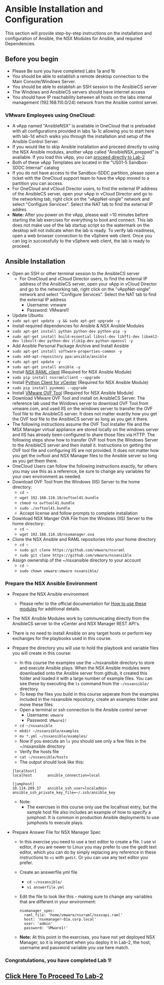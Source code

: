 # Ansible Installation and Configuration
This section will provide step-by-step instructions on the installation and configuration of Ansible, the NSX Modules for Ansible, and required Dependencies.

## Before you begin
-  Please Be sure you have completed Labs 1a and 1b
-  You should be able to establish a remote desktop connection to the Main Console/Windows Server.
-  You should be able to establish an SSH session to the AnsibleCS server
-  The Windows and AnsibleCS servers should have internet access
-  You should have IP reachability between all hosts on the labs internal management (192.168.110.0/24) network from the Ansible control server.

### VMware Employees using OneCloud:
  - A vApp named "AnsibleNSX" is available in OneCloud that is preloaded with all configurations provided in labs 1a-1c allowing you to start here with lab-1d which walks you through the installation and setup of the Ansible Control Server. 
  - If you would like to skip Ansible installation and proceed directly to using the NSX Ansible modules, another vApp called "AnsibleNSX_prepped" is available. If you load this vApp, you can [proceed directly to Lab-2](https://github.com/afewell/AnsibleNSX101/tree/master/Lab2-NSXDeploy#prerequisites)
  - Both of these vApp Templates are located in the "US01-5 Sandbox-SDDC Internal" catalog
  -  If you do not have access to the Sandbox-SDDC partition, please open a ticket with the OneCloud support team to have the vApp moved to a partition you can access. 
  - For OneCloud and vCloud Director users, to find the external IP address of the AnsibleCS server, open your vApp in vCloud Director and go to the networking tab, right click on the "vAppNet-single" network and select "Configure Services". Select the NAT tab to find the external IP addres
  - __Note:__  After you power on the vApp, please wait ~10 minutes before starting the lab exercises for everything to boot and connect. This lab does not make use of the lab startup script so the watermark on the desktop will not indicate when the lab is ready. To verify lab readiness, open a web browser connection to the vSphere web client. Once you can log in successfully to the vSphere web client, the lab is ready to proceed.  

## Ansible Installation
- Open an SSH or other terminal session to the AnsibleCS server
  - For OneCloud and vCloud Director users, to find the external IP address of the AnsibleCS server, open your vApp in vCloud Director and go to the networking tab, right click on the "vAppNet-single" network and select "Configure Services". Select the NAT tab to find the external IP address
    - Username: vmware
    - Password: VMware1!
-  Update Ubuntu
  - `sudo apt-get update -y && sudo apt-get upgrade -y`
-  Install required dependencies for Ansible & NSX Ansible Modules
  -  `sudo apt-get install python python-dev python-pip -y`
  -  `sudo apt-get install build-essential libssl-dev libffi-dev libxml2-dev libxslt-dev python-dev zlib1g-dev python-openssl -y`
-  Add Ansible Personal Package Archive and Install Ansible
  -  `sudo apt-get install software-properties-common -y`
  -  `sudo add-apt-repository ppa:ansible/ansible`
  -  `sudo apt-get update -y`
  -  `sudo apt-get install ansible -y`
-  Install [NSX RAML client](http://github.com/vmware/nsxramlclient) (Required for NSX Ansible Module)
  -  `sudo pip install nsxramlclient --upgrade`
-  Install [Python Client for vCenter](http://github.com/vmware/pyvmomi) (Required for NSX Ansible Module)
  -  `sudo pip install pyvmomi --upgrade`
-  Install [VMware OVF Tool](https://www.vmware.com/support/developer/ovf/) (Required for NSX Ansible Module)
  -  Download VMware OVF Tool and install on AnsibleCS Server. The reference lab used the Windows server to download OVF Tool from vmware.com, and used IIS on the windows server to transfer the OVF Tool file to the AnsibleCS server. It does not matter exactly how you get the OVF tool file to the AnsibleCS server as long as you get it there.
  - The following instructions assume the OVF Tool installer file and the MSX Manager virtual appliance are stored locally on the windows server and IIS has already been configured to share those files via HTTP. The following steps show how to transfer OVF tool from the Windows Server to the AnsibleCS server and then install it. Instructions on getting the OVF tool file and configuring IIS are not provided. It does not matter how you get the ovftool and NSX Manager files to the Ansible server so long as you get them there. 
  - OneCloud Users can follow the following instructions exactly, for others you may use this as a reference, be sure to change any variables for your own environment as needed.
  - Download OVF Tool from the Windows (IIS) Server to the home directory:
    -  `cd ~`
    -  `wget 192.168.110.10/ovftool41.bundle`
    -  `chmod +x ovftool41.bundle`
    -  `sudo ./ovftool41.bundle`
    -  Accept license and follow prompts to complete installation
  - Download NSX Manger OVA File from the Windows (IIS) Server to the home directory:
    -  `cd ~`
    -  `wget 192.168.110.10/nsxmanager.ova`
- Clone the NSX Ansible and RAML repositories into your home directory
   -  `cd ~`
   -  `sudo git clone https://github.com/vmware/nsxraml`
   -  `sudo git clone https://github.com/vmware/nsxansible`
-  Assign ownership of the ~/nsxansible directory to your account
   -  `cd ~`
   -  `sudo chown vmware:vmware nsxansible/`

### Prepare the NSX Ansible Environment
- Prepare the NSX Ansible environment
  - Please refer to the official documentation for [How to use these modules](https://github.com/vmware/nsxansible#how-to-use-these-modules) for additional details.
- The NSX Ansible Modules work by communicating directly from the AnsibleCS server to the vCenter and NSX Manager REST API's.
- There is no need to install Ansible on any target hosts or perform key exchanges for the playbooks used in this course.
- Prepare the directory you will use to hold the playbook and variable files you will create in this course:
    - In this course the examples use the ~/nsxansible directory to store and execute Ansible plays. When the NSX Ansible modules were downloaded onto the Ansible server from github, it created this folder  and loaded it with a large number of example files. You can see these by executing the `ls` command from the `~/nsxansible/` directory. 
    - To keep the files you build in this course seperate from the examples included in the nsxansible repository, create an examples folder and move these files
    - Open a terminal or ssh connection to the Ansible control server
      - Username: `vmware`
      - Password: `VMware1!`
    - `cd ~/nsxansible`
    - `mkdir ~/nsxansible/examples`
    - `mv *.yml ~/nsxansible/examples/`
    - Now if you execute an `ls` you should see only a few files in the ~/nsxansible directory
    - Verify the hosts file
    - `cat ~/nsxansible/hosts`
    - The output should look like this:
    
  ```
  [localhost]
  localhost       ansible_connection=local

  [jumphost]
  10.114.209.37   ansible_ssh_user=localadmin ansible_ssh_private_key_file=~/.ssh/ansible_key
  ```

  - Note:
    - The exercises in this course only use the localhost entry, but the sample host file also includes an example of how to specify a jumphost. It is common in production Ansible deployments to use jumphosts to execute plays.
- Prepare Answer File for NSX Manager Spec
  - In this exercise you need to use a text editor to create a file. I use vi editor, if you are newer to Linux you may prefer to use the gedit text editor, which you can do by simply replacing any reference in these instructions to `vi` with `gedit`. Or you can use any text editor you prefer. 
  - Create an answerfile.yml file
    - `cd ~/nsxansible/`
    - `vi answerfile.yml`
  - Edit the file to look like this - making sure to change any variables that are different in your environment:
    ```
    nsxmanager_spec:
      raml_file: 'home/vmware/nsxraml/nsxvapi.raml'
      host: 'nsxmanager-01a.corp.local'
      user: 'admin'
      password: 'VMware1!'
    ```

  - __Note:__ At this point in the exercises, you have not yet deployed NSX Manager, so it is important when you deploy it in Lab-2, the host, username and password variable you use here match. 

### Congratulations, you have completed Lab 1!
## [Click Here To Proceed To Lab-2](../../Lab2-NSXDeploy/)
